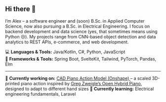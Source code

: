 ## Hi there 👋  

I’m Alex – a software engineer and (soon) B.Sc. in Applied Computer Science, now also pursuing a B.Sc. in Electrical Engineering. I focus on backend development and data science (yes, that sometimes means using Python 😒). My projects range from CNN-based object detection and data analytics to REST APIs, e-commerce, and web development.  

💻 **Languages & Tools:** Java/Kotlin, C#, Python, JavaScript  
🧩 **Frameworks & Tools:** Spring Boot, SvelteKit, Tailwind, PyTorch, Pandas, Elm  


---

🔭 **Currently working on:** [CAD Piano Action Model (Onshape) ](https://cad.onshape.com/documents/4994fbaba6b4f3301bd2e14c/w/29d3d8b42a5a75896c7a0f79/e/ce2182447249ecf86ebb8a7f) – a scaled 3D-printed piano action inspired by [Greg Zweigle’s Open Hybrid Piano](https://github.com/gzweigle/open-hybrid-piano), designed to adapt to different hand sizes
🌱 **Currently learning:** Electrical engineering fundamentals, Laravel

<!--
**fusiongodo/fusiongodo** is a ✨ _special_ ✨ repository because its `README.md` (this file) appears on your GitHub profile.

Here are some ideas to get you started:

- 🔭 I’m currently working on ...
- 🌱 I’m currently learning ...
- 👯 I’m looking to collaborate on ...
- 🤔 I’m looking for help with ...
- 💬 Ask me about ...
- 📫 How to reach me: ...
- 😄 Pronouns: ...
- ⚡ Fun fact: ...
-->
